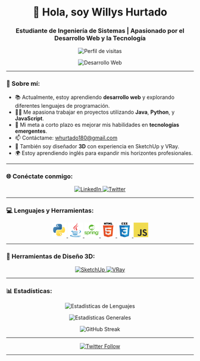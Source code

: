 <h1 align="center">👋 Hola, soy Willys Hurtado</h1>
<h3 align="center">Estudiante de Ingeniería de Sistemas | Apasionado por el Desarrollo Web y la Tecnología</h3>

<p align="center">
  <img src="https://komarev.com/ghpvc/?username=sirwillys06&label=Visitas%20al%20perfil&color=0e75b6&style=flat" alt="Perfil de visitas" />
</p>

<p align="center">
  <img src="https://media0.giphy.com/media/v1.Y2lkPTc5MGI3NjExZGFwc3YyZmk5NDBmbHg3ZjF4MTN6aXI0cW1uaWtkdWZtZDZlYjV0cSZlcD12MV9pbnRlcm5hbF9naWZfYnlfaWQmY3Q9Zw/bGgsc5mWoryfgKBx1u/giphy.webp" alt="Desarrollo Web" width="300"/>
</p>

---

### 🌱 Sobre mí:

- 📚 Actualmente, estoy aprendiendo **desarrollo web** y explorando diferentes lenguajes de programación.
- 👨‍💻 Me apasiona trabajar en proyectos utilizando **Java**, **Python**, y **JavaScript**.
- 🎯 Mi meta a corto plazo es mejorar mis habilidades en **tecnologías emergentes**.
- 📫 Contáctame: [whurtado180@gmail.com](mailto:whurtado180@gmail.com)
- 🎨 También soy diseñador **3D** con experiencia en SketchUp y VRay.
- 🌍 Estoy aprendiendo inglés para expandir mis horizontes profesionales.

---

### 🌐 Conéctate conmigo:

<p align="center">
  <a href="https://www.linkedin.com/in/willys-hurtado/" target="_blank">
    <img src="https://cdn-icons-png.flaticon.com/128/174/174857.png" alt="LinkedIn" width="40" />
  </a>
  <a href="https://twitter.com/" target="_blank">
    <img src="https://cdn-icons-png.flaticon.com/128/733/733579.png" alt="Twitter" width="40" />
  </a>
</p>

---

### 💻 Lenguajes y Herramientas:

<p align="center">
  <a href="https://www.python.org/" target="_blank" rel="noreferrer">
    <img src="https://raw.githubusercontent.com/devicons/devicon/master/icons/python/python-original.svg" alt="Python" width="40" />
  </a>
  <a href="https://www.java.com/" target="_blank" rel="noreferrer">
    <img src="https://raw.githubusercontent.com/devicons/devicon/master/icons/java/java-original.svg" alt="Java" width="40" />
  </a>
  <a href="https://spring.io/projects/spring-boot" target="_blank" rel="noreferrer">
    <img src="https://raw.githubusercontent.com/devicons/devicon/master/icons/spring/spring-original-wordmark.svg" alt="Spring Boot" width="40" />
  </a>
  <a href="https://www.w3.org/html/" target="_blank" rel="noreferrer">
    <img src="https://raw.githubusercontent.com/devicons/devicon/master/icons/html5/html5-original-wordmark.svg" alt="HTML5" width="40" />
  </a>
  <a href="https://developer.mozilla.org/en-US/docs/Web/CSS" target="_blank" rel="noreferrer">
    <img src="https://raw.githubusercontent.com/devicons/devicon/master/icons/css3/css3-original-wordmark.svg" alt="CSS3" width="40" />
  </a>
  <a href="https://developer.mozilla.org/en-US/docs/Web/JavaScript" target="_blank" rel="noreferrer">
    <img src="https://raw.githubusercontent.com/devicons/devicon/master/icons/javascript/javascript-original.svg" alt="JavaScript" width="40" />
  </a>
</p>

---

### 🎨 Herramientas de Diseño 3D:

<p align="center">
  <a href="https://www.sketchup.com/" target="_blank" rel="noreferrer">
    <img src="https://encrypted-tbn0.gstatic.com/images?q=tbn:ANd9GcTghae5CWWtW718wlqKHNW4GDy8ZVHSs72B3g&s" alt="SketchUp" width="40" />
  </a>
  <a href="https://www.chaos.com/es/vray/sketchup" target="_blank" rel="noreferrer">
    <img src="https://seeklogo.com/images/V/v-ray-logo-DF91C4C99D-seeklogo.com.png" alt="VRay" width="40" />
  </a>
</p>

---

### 📊 Estadísticas:

<p align="center">
  <img src="https://github-readme-stats.vercel.app/api/top-langs?username=sirwillys06&show_icons=true&locale=es&bg_color=0d1117&text_color=ffffff&layout=compact" alt="Estadísticas de Lenguajes" />
</p>

<p align="center">
  <img src="https://github-readme-stats.vercel.app/api?username=sirwillys06&show_icons=true&locale=es&bg_color=0d1117&text_color=ffffff" alt="Estadísticas Generales" />
</p>

<p align="center">
  <img src="https://github-readme-streak-stats.herokuapp.com/?user=sirwillys06&theme=dark&background=0d1117" alt="GitHub Streak" />
</p>

---

<p align="center">
  <a href="https://twitter.com/" target="_blank">
    <img src="https://img.shields.io/twitter/follow/?logo=twitter&style=for-the-badge" alt="Twitter Follow" />
  </a>
</p>

---


